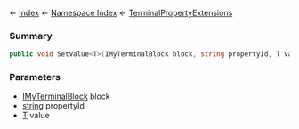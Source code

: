 ← [Index](Api-Index) ← [Namespace Index](Namespace-Index) ← [TerminalPropertyExtensions](Sandbox.ModAPI.Interfaces.TerminalPropertyExtensions)

### Summary

```csharp
public void SetValue<T>(IMyTerminalBlock block, string propertyId, T value)
```

### Parameters

* [IMyTerminalBlock](Sandbox.ModAPI.Ingame.IMyTerminalBlock) block
* [string](https://docs.microsoft.com/en-us/dotnet/api/system.string?view=netframework-4.6) propertyId
* [T]() value
